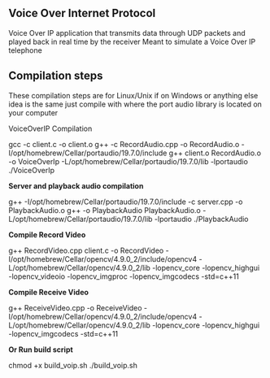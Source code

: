 ## Voice Over Internet Protocol

Voice Over IP application that transmits data through UDP packets and played back in real time by the receiver
Meant to simulate a Voice Over IP telephone

## Compilation steps

These compilation steps are for Linux/Unix if on Windows or anything else idea is the same just compile with where the port audio library is located on your computer

VoiceOverIP Compilation

gcc -c client.c -o client.o
g++ -c RecordAudio.cpp -o RecordAudio.o -I/opt/homebrew/Cellar/portaudio/19.7.0/include
g++ client.o RecordAudio.o -o VoiceOverIp -L/opt/homebrew/Cellar/portaudio/19.7.0/lib -lportaudio
./VoiceOverIp

**Server and playback audio compilation**

g++ -I/opt/homebrew/Cellar/portaudio/19.7.0/include -c server.cpp -o PlaybackAudio.o
g++ -o PlaybackAudio PlaybackAudio.o -L/opt/homebrew/Cellar/portaudio/19.7.0/lib -lportaudio
./PlaybackAudio


**Compile Record Video**

g++ RecordVideo.cpp client.c -o RecordVideo -I/opt/homebrew/Cellar/opencv/4.9.0_2/include/opencv4 -L/opt/homebrew/Cellar/opencv/4.9.0_2/lib -lopencv_core -lopencv_highgui -lopencv_videoio -lopencv_imgproc -lopencv_imgcodecs -std=c++11

**Compile Receive Video**

g++ ReceiveVideo.cpp -o ReceiveVideo -I/opt/homebrew/Cellar/opencv/4.9.0_2/include/opencv4 -L/opt/homebrew/Cellar/opencv/4.9.0_2/lib -lopencv_core -lopencv_highgui -lopencv_imgcodecs -std=c++11


**Or Run build script**

chmod +x build_voip.sh
./build_voip.sh






